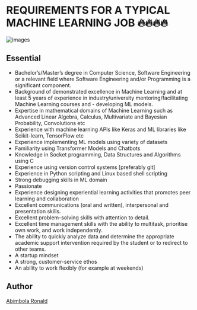 # REQUIREMENTS FOR A TYPICAL MACHINE LEARNING JOB 🔥🔥🔥🔥
![images](https://user-images.githubusercontent.com/110787129/223818638-53b4f3b3-8b55-4bcb-b4c0-4ce89cb0e413.jpg)
## Essential
- Bachelor’s/Master’s degree in Computer Science, Software Engineering or a relevant field where Software Engineering and/or Programming is a significant component.
- Background of demonstrated excellence in Machine Learning and at least 5 years of experience in industry/university mentoring/facilitating Machine Learning courses and - developing ML models.
- Expertise in mathematical domains of Machine Learning such as Advanced Linear Algebra, Calculus, Multivariate and Bayesian Probability, Convolutions etc
- Experience with machine learning APIs like Keras and ML libraries like Scikit-learn, TensorFlow etc
- Experience implementing ML models using variety of datasets
- Familiarity using Transformer Models and Chatbots
- Knowledge in Socket programming, Data Structures and Algorithms using C
- Experience using version control systems [preferably git]
- Experience in Python scripting and Linux based shell scripting
- Strong debugging skills in ML domain
- Passionate
- Experience designing experiential learning activities that promotes peer learning and collaboration
- Excellent communications (oral and written), interpersonal and presentation skills.
- Excellent problem-solving skills with attention to detail.
- Excellent time management skills with the ability to multitask, prioritise own work, and work independently.
- The ability to quickly analyze data and determine the appropriate academic support intervention required by the student or to redirect to other teams.
- A startup mindset
- A strong, customer-service ethos
- An ability to work flexibly (for example at weekends)

## Author
[Abimbola Ronald](https://www.linkedin.com/in/abimbola-ronald-977299224/)
